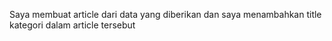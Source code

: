 Saya membuat article dari data yang diberikan dan saya menambahkan title kategori dalam article tersebut

